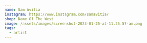 ```yaml
---
name: Sam Avitia
instagram: https://www.instagram.com/samavitia/
shop: Dame Of The West
image: /assets/images/screenshot-2023-01-25-at-11.25.57-am.png
tags:
  - artist
---
```

